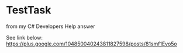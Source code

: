 # TestTask
from my C# Developers Help answer

See link below:
https://plus.google.com/104850040243811827598/posts/81smf1Evo5o


